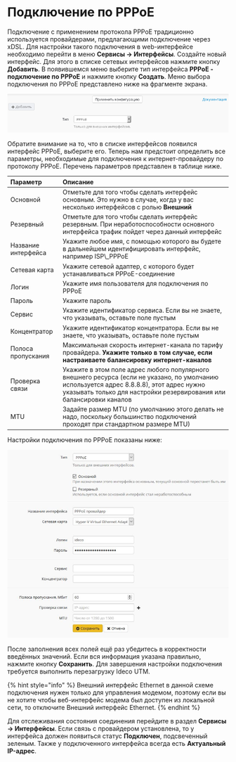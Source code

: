 # Подключение по PPPoE

Подключение с применением протокола PPPoE традиционно используется провайдерами, предлагающими подключение через xDSL. Для настройки такого подключения в web-интерфейсе необходимо перейти в меню **Сервисы -&gt; Интерфейсы**. Создайте новый интерфейс. Для этого в списке сетевых интерфейсов нажмите кнопку **Добавить**. В появившемся меню выберите тип интерфейса **PPPoE - подключение по PPPoE** и нажмите кнопку **Создать**. Меню выбора подключения по PPPoE представлено ниже на фрагменте экрана.

![](../.gitbook/assets/6586881.png)

Обратите внимание на то, что в списке интерфейсов появился интерфейс PPPoE, выберите его. Теперь нам предстоит определить все параметры, необходимые для подключения к интернет-провайдеру по протоколу PPPoE. Перечень параметров представлен в таблице ниже.

| Параметр | Описание |
| :--- | :--- |
| Основной | Отметьте для того чтобы сделать интерфейс основным. Это нужно в случае, когда у вас несколько интерфейсов с ролью **Внешний** |
| Резервный | Отметьте для того чтобы сделать интерфейс резервным. При неработоспособности основного интерфейса трафик пойдет через данный интерфейс |
| Название интерфейса | Укажите любое имя, с помощью которого вы будете в дальнейшем идентифицировать интерфейс, например ISP\\_PPPoE |
| Сетевая карта | Укажите сетевой адаптер, с которого будет устанавливаться PPPoE-соединение |
| Логин | Укажите имя пользователя для подключения по PPPoE |
| Пароль | Укажите пароль |
| Сервис | Укажите идентификатор сервиса. Если вы не знаете, что указывать, оставьте поле пустым |
| Концентратор | Укажите идентификатор концентратора. Если вы не знаете, что указывать, оставьте поле пустым |
| Полоса пропускания | Максимальная скорость интернет-канала по тарифу провайдера. **Укажите только в том случае, если настраиваете балансировку интернет-каналов** |
| Проверка связи | Укажите в этом поле адрес любого популярного внешнего ресурса \(если не указано, по умолчанию используется адрес 8.8.8.8\), этот адрес нужно указывать только для настройки резервирования или балансировки каналов |
| MTU | Задайте размер MTU \(по умолчанию этого делать не надо, поскольку большинство подключений проходят при стандартном размере MTU\) |

Настройки подключения по PPPoE показаны ниже:

![](../.gitbook/assets/pppoe-7-9-.jpg)

После заполнения всех полей ещё раз убедитесь в корректности введённых значений. Если вся информация указана правильно, нажмите кнопку **Сохранить**. Для завершения настройки подключения требуется выполнить перезагрузку Ideco UTM.

{% hint style="info" %}
Внешний интерфейс Ethernet в данной схеме подключения нужен только для управления модемом, поэтому если вы не хотите чтобы веб-интерфейс модема был доступен из локальной сети, то отключите Внешний интерфейс Ethernet.
{% endhint %}

Для отслеживания состояния соединения перейдите в раздел **Сервисы -&gt; Интерфейсы**. Если связь с провайдером установлена, то у интерфейса должен появиться статус **Подключен**, подсвеченный зеленым. Также у подключенного интерфейса всегда есть **Актуальный IP-адрес**.

